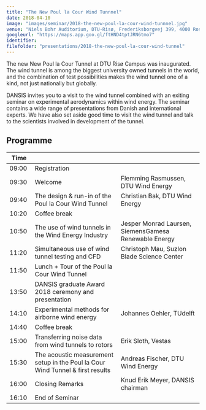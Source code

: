 ```yaml
---
title: "The New Poul la Cour Wind Tunnnel"
date: 2018-04-10
image: "images/seminar/2018-the-new-poul-la-cour-wind-tunnnel.jpg"
venue: "Niels Bohr Auditorium, DTU-Risø, Frederiksborgvej 399, 4000 Roskilde"
googleurl: "https://maps.app.goo.gl/ftHND4tptJRN6tmo7"
identifier:
filefolder: "presentations/2018-the-new-poul-la-cour-wind-tunnel"
---
```


The new New Poul la Cour Tunnel at DTU Risø Campus was inaugurated. The wind tunnel is among the biggest university owned tunnels in the world, and the combination of test possibilities makes the wind tunnel one of a kind, not just nationally but globally.

DANSIS invites you to a visit to the wind tunnel combined with an exiting seminar on experimental aerodynamics within wind energy. The seminar contains a wide range of presentations from Danish and international experts. We have also set aside good time to visit the wind tunnel and talk to the scientists involved in development of the tunnel.



## Programme

| Time  |             |             |
| ----- | ----------- | ----------- |
| 09:00 | Registration|             |
|09:30 | Welcome     | Flemming Rasmussen, DTU Wind Energy|
|09:40 |The design & run-in of the Poul la Cour Wind Tunnel | Christian Bak, DTU Wind Energy|
| 10:20 | Coffee break | |
| 10:50 | The use of wind tunnels in the Wind Energy Industry | Jesper Monrad Laursen, SiemensGamesa Renewable Energy |
| 11:20 |  Simultaneous use of wind tunnel testing and CFD | Christoph Mau, Suzlon Blade Science Center |
| 11:50 | Lunch + Tour of the Poul la Cour Wind Tunnel|  |
| 13:50 |DANSIS graduate Award 2018 ceremony and presentation| |
| 14:10 | Experimental methods for airborne wind energy |Johannes Oehler, TUdelft  | 
| 14:40 | Coffee break | |
| 15:00 | Transferring noise data from wind tunnels to rotors | Erik Sloth, Vestas  |
| 15:30 | The acoustic measurement setup in the Poul la Cour Wind Tunnel & first results | Andreas Fischer, DTU Wind Energy |
| 16:00 | Closing Remarks |Knud Erik Meyer, DANSIS chairman |
| 16:10 | End of Seminar | |